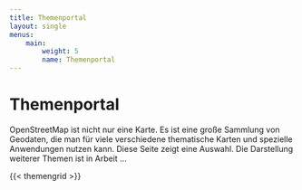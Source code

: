 ```yaml
---
title: Themenportal
layout: single
menus:
    main:
        weight: 5
        name: Themenportal
---
```


# Themenportal

OpenStreetMap ist nicht nur eine Karte. Es ist eine große Sammlung von
Geodaten, die man für viele verschiedene thematische Karten und spezielle
Anwendungen nutzen kann. Diese Seite zeigt eine Auswahl. Die Darstellung
weiterer Themen ist in Arbeit ...

{{< themengrid >}}

